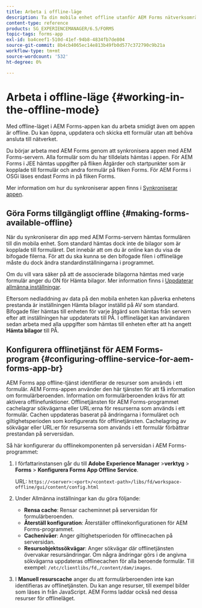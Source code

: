 ```yaml
---
title: Arbeta i offline-läge
description: Ta din mobila enhet offline utanför AEM Forms nätverksområde eller i offlineläge och arbeta med AEM Forms-appen
content-type: reference
products: SG_EXPERIENCEMANAGER/6.5/FORMS
topic-tags: forms-app
exl-id: ba4ceef1-510d-41ef-94b8-4834fb7de804
source-git-commit: 8b4cb4065ec14e813b49fb0d577c372790c9b21a
workflow-type: tm+mt
source-wordcount: '532'
ht-degree: 0%

---
```


# Arbeta i offline-läge {#working-in-the-offline-mode}

Med offline-läget i AEM Forms-appen kan du arbeta smidigt även om appen är offline. Du kan öppna, uppdatera och skicka ett formulär utan att behöva ansluta till nätverket.

Du börjar arbeta med AEM Forms genom att synkronisera appen med AEM Forms-servern. Alla formulär som du har tilldelats hämtas i appen. För AEM Forms i JEE hämtas uppgifter på fliken Åtgärder och startpunkter som är kopplade till formulär och andra formulär på fliken Forms. För AEM Forms i OSGi läses endast Forms in på fliken Forms.

Mer information om hur du synkroniserar appen finns i [Synkroniserar appen](/help/forms/using/sync-app.md).

## Göra Forms tillgängligt offline {#making-forms-available-offline}

När du synkroniserar din app med AEM Forms-servern hämtas formulären till din mobila enhet. Som standard hämtas dock inte de bilagor som är kopplade till formuläret. Det innebär att om du är online kan du visa de bifogade filerna. För att du ska kunna se den bifogade filen i offlineläge måste du dock ändra standardinställningarna i programmet.

Om du vill vara säker på att de associerade bilagorna hämtas med varje formulär anger du ON för Hämta bilagor. Mer information finns i [Uppdaterar allmänna inställningar](/help/forms/using/update-general-settings.md).

Eftersom nedladdning av data på den mobila enheten kan påverka enhetens prestanda är inställningen Hämta bilagor inställd på AV som standard. Bifogade filer hämtas till enheten för varje åtgärd som hämtas från servern efter att inställningen har uppdaterats till PÅ. I offlineläget kan användaren sedan arbeta med alla uppgifter som hämtas till enheten efter att ha angett **Hämta bilagor** till PÅ.

## Konfigurera offlinetjänst för AEM Forms-program {#configuring-offline-service-for-aem-forms-app-br}

AEM Forms app offline-tjänst identifierar de resurser som används i ett formulär. AEM Forms-appen använder den här tjänsten för att få information om formulärberoenden. Information om formulärberoenden krävs för att aktivera offlinefunktioner. Offlinetjänsten för AEM Forms-programmet cachelagrar sökvägarna eller URL:erna för resurserna som används i ett formulär. Cachen uppdateras baserat på ändringarna i formuläret och giltighetsperioden som konfigurerats för offlinetjänsten. Cachelagring av sökvägar eller URL:er för resurserna som används i ett formulär förbättrar prestandan på serversidan.

Så här konfigurerar du offlinekomponenten på serversidan i AEM Forms-programmet:

1. I författarinstansen går du till **Adobe Experience Manager** >**verktyg** > **Forms** > **Konfigurera Forms App Offline Service**.

   URL: `https://<server>:<port>/<context-path>/libs/fd/workspace-offline/gui/content/config.html`

1. Under Allmänna inställningar kan du göra följande:

   * **Rensa cache**: Rensar cacheminnet på serversidan för formulärberoenden.
   * **Återställ konfiguration**: Återställer offlinekonfigurationen för AEM Forms-programmet.
   * **Cachenivåer**: Anger giltighetsperioden för offlinecachen på serversidan.
   * **Resursobjektssökvägar**: Anger sökvägar där offlinetjänsten övervakar resursändringar. Om några ändringar görs i de angivna sökvägarna uppdateras offlinecachen för alla beroende formulär. Till exempel: `/etc/clientlibs/fd,/content/dam/images`.

1. I **Manuell resurscache** anger du att formulärberoenden inte kan identifieras av offlinetjänsten. Du kan ange resurser, till exempel bilder som läses in från JavaScript. AEM Forms laddar också ned dessa resurser för offlineläget.
